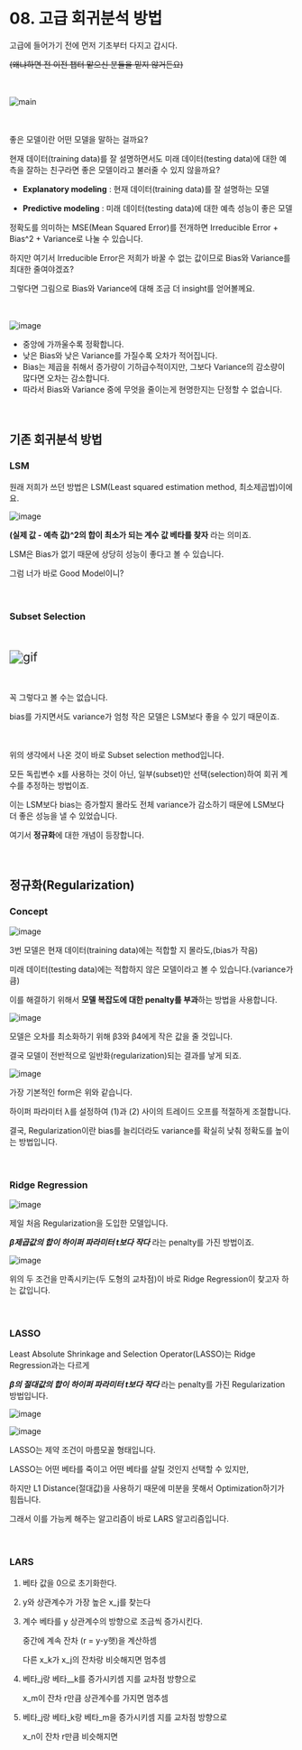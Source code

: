 # 08. 고급 회귀분석 방법

고급에 들어가기 전에 먼저 기초부터 다지고 갑시다.  

~~(왜냐하면 전 이전 챕터 맡으신 분들을 믿지 않거든요)~~    

　    

![main](main.gif)

　    

좋은 모델이란 어떤 모델을 말하는 걸까요?  

현재 데이터(training data)를 잘 설명하면서도 미래 데이터(testing data)에 대한 예측을 잘하는 친구라면 좋은 모델이라고 불러줄 수 있지 않을까요?  

* **Explanatory modeling** : 현재 데이터(training data)를 잘 설명하는 모델

* **Predictive modeling** : 미래 데이터(testing data)에 대한 예측 성능이 좋은 모델

정확도를 의미하는 MSE(Mean Squared Error)를 전개하면 Irreducible Error + Bias^2 + Variance로 나눌 수 있습니다.  

하지만 여기서 Irreducible Error은 저희가 바꿀 수 없는 값이므로 Bias와 Variance를 최대한 줄여야겠죠?  

그렇다면 그림으로 Bias와 Variance에 대해 조금 더 insight를 얻어볼께요.

　      

![image](01.png)

- 중앙에 가까울수록 정확합니다.
- 낮은 Bias와 낮은 Variance를 가질수록 오차가 적어집니다.
- Bias는 제곱을 취해서 증가량이 기하급수적이지만, 그보다 Variance의 감소량이 많다면 오차는 감소합니다.
- 따라서 Bias와 Variance 중에 무엇을 줄이는게 현명한지는 단정할 수 없습니다.

　        

## 기존 회귀분석 방법

### LSM

원래 저희가 쓰던 방법은 LSM(Least squared estimation method, 최소제곱법)이에요.  

![image](02.png)  

**(실제 값 - 예측 값)^2의 합이 최소가 되는 계수 값 베타를 찾자** 라는 의미죠.  

LSM은 Bias가 없기 때문에 상당히 성능이 좋다고 볼 수 있습니다.  

그럼 너가 바로 Good Model이니?   

　  

### Subset Selection

　  

<img src="01.gif" alt="gif" style="zoom:150%;" />

　  

꼭 그렇다고 볼 수는 없습니다.  

bias를 가지면서도 variance가 엄청 작은 모델은 LSM보다 좋을 수 있기 때문이죠.  

　  

위의 생각에서 나온 것이 바로 Subset selection method입니다.  

모든 독립변수 x를 사용하는 것이 아닌, 일부(subset)만 선택(selection)하여 회귀 계수를 추정하는 방법이죠.  

이는 LSM보다 bias는 증가할지 몰라도 전체 variance가 감소하기 때문에 LSM보다 더 좋은 성능을 낼 수 있었습니다.  

여기서 **정규화**에 대한 개념이 등장합니다.  

　  

## 정규화(Regularization)

### Concept

![image](03.png)  

3번 모델은 현재 데이터(training data)에는 적합할 지 몰라도,(bias가 작음)  

미래 데이터(testing data)에는 적합하지 않은 모델이라고 볼 수 있습니다.(variance가 큼)  

이를 해결하기 위해서 **모델 복잡도에 대한 penalty를 부과**하는 방법을 사용합니다. 

![image](04.png)  

모델은 오차를 최소화하기 위해 β3와 β4에게 작은 값을 줄 것입니다.  

결국 모델이 전반적으로 일반화(regularization)되는 결과를 낳게 되죠.  

![image](05.png)  

가장 기본적인 form은 위와 같습니다.  

하이퍼 파라미터 λ를 설정하여 (1)과 (2) 사이의 트레이드 오프를 적절하게 조절합니다.   

결국, Regularization이란 bias를 늘리더라도 variance를 확실히 낮춰 정확도를 높이는 방법입니다.  

　  

### Ridge Regression

![image](06.png)  

제일 처음 Regularization을 도입한 모델입니다.  

***β제곱값의 합이 하이퍼 파라미터 t보다 작다*** 라는 penalty를 가진 방법이죠.  

![image](07.png) 

위의 두 조건을 만족시키는(두 도형의 교차점)이 바로 Ridge Regression이 찾고자 하는 값입니다.   

　  

### LASSO

Least Absolute Shrinkage and Selection Operator(LASSO)는 Ridge Regression과는 다르게  

***β의 절대값의 합이 하이퍼 파라미터 t보다 작다*** 라는 penalty를 가진 Regularization 방법입니다.

![image](08.png)

![image](09.png)  

LASSO는 제약 조건이 마름모꼴 형태입니다.  

LASSO는 어떤 베타를 죽이고 어떤 베타를 살릴 것인지 선택할 수 있지만,  

하지만 L1 Distance(절대값)을 사용하기 때문에 미분을 못해서 Optimization하기가 힘듭니다.  

그래서 이를 가능케 해주는 알고리즘이 바로 LARS 알고리즘입니다. 

　  

### LARS

1. 베타 값을 0으로 초기화한다.

2. y와 상관계수가 가장 높은 x_j를 찾는다

3. 계수 베타를 y 상관계수의 방향으로 조금씩 증가시킨다.

   중간에 계속 잔차 (r = y-y햇)을 계산하셈

   다른 x_k가 x_j의 잔차랑 비슷해지면 멈추셈

4. 베타_j랑 베타__k를 증가시키셈 지를 교차점 방향으로

   x_m이 잔차 r만큼 상관계수를 가지면 멈추셈

5. 베타_j랑 베타_k랑 베타_m을 증가시키셈 지를 교차점 방향으로

   x_n이 잔차 r만큼 비슷해지면